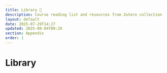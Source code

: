 ```yaml
---
title: Library 📖
description: Course reading list and resources from Zotero collection
layout: default
date: 2025-07-29T14:27
updated: 2025-08-04T09:29
section: Appendix
order: 1
---
```


# Library

<script>
  import Library from '$lib/components/Library.svelte';
</script>

<Library courseId="web2025"  viewMode ="list" />